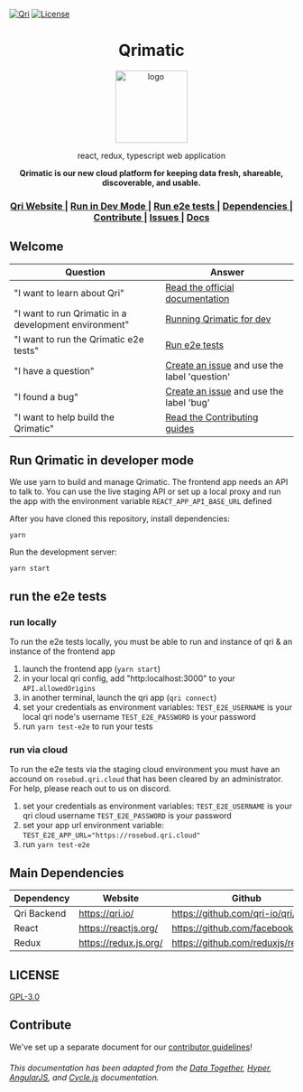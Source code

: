 [![Qri](https://img.shields.io/badge/made%20by-qri-magenta.svg?style=flat-square)](https://qri.io) [![License](https://img.shields.io/github/license/qri-io/desktop.svg?style=flat-square)](./LICENSE)

<h1 align="center">Qrimatic</h1>

<div align="center">
  <img alt="logo" src="https://user-images.githubusercontent.com/1833820/121702439-df4e6600-ca9f-11eb-8143-028305884dbc.png" width="128">
</div>
<div align="center">
  <p>react, redux, typescript web application</p>
  <strong>Qrimatic is our new cloud platform for keeping data fresh, shareable, discoverable, and usable.</strong>
</div>

<div align="center">
  <h3>
    <a href="https://qri.io">
      Qri Website
    </a>
    <span> | </span>
    <a href="#running">
      Run in Dev Mode
    </a>
    <span> | </span>
    <a href="#e2e-tests">
      Run e2e tests
    </a>
    <span> | </span>
    <a href="#dependencies">
      Dependencies
    </a>
    <span> | </span>
    <a href="https://github.com/qri-io/frontend/CONTRIBUTOR.md">
      Contribute
    </a>
    <span> | </span>
    <a href="https://github.com/qri-io/frontend/issues">
      Issues
    </a>
     <span> | </span>
    <a href="https://qri.io/docs/">
      Docs
    </a>
  </h3>
</div>

## Welcome

| Question | Answer |
|--------|-------|
| "I want to learn about Qri" | [Read the official documentation](https://qri.io/docs/) |
| "I want to run Qrimatic in a development environment" | [Running Qrimatic for dev](https://github.com/qri-io/qrimatic/README.md#running) |
| "I want to run the Qrimatic e2e tests" | [Run e2e tests](https://github.com/qri-io/qrimatic/README.md#e2e-tests) |
| "I have a question" | [Create an issue](https://github.com/qri-io/qrimatic/issues) and use the label 'question' |
| "I found a bug" | [Create an issue](https://github.com/qri-io/qrimatic/issues) and use the label 'bug' |
| "I want to help build the Qrimatic" | [Read the Contributing guides](https://github.com/qri-io/qrimatic/CONTRIBUTOR.md) |

<a id="running"></a>
## Run Qrimatic in developer mode

We use yarn to build and manage Qrimatic.  The frontend app needs an API to talk to.  You can use the live staging API or set up a local proxy and run the app with the environment variable `REACT_APP_API_BASE_URL` defined

After you have cloned this repository, install dependencies:

`yarn`

Run the development server:

`yarn start`

<a id="e2e-tests"></a>
## run the e2e tests

### run locally
To run the e2e tests locally, you must be able to run and instance of qri & an instance of the frontend app

1) launch the frontend app (`yarn start`)
2) in your local qri config, add "http:localhost:3000" to your `API.allowedOrigins`
3) in another terminal, launch the qri app (`qri connect`)
4) set your credentials as environment variables:
`TEST_E2E_USERNAME` is your local qri node's username
`TEST_E2E_PASSWORD` is your password
5) run `yarn test-e2e` to run your tests

### run via cloud
To run the e2e tests via the staging cloud environment you must have an accound on `rosebud.qri.cloud` that has been cleared by an administrator. For help, please reach out to us on discord.

1) set your credentials as environment variables:
`TEST_E2E_USERNAME` is your qri cloud username
`TEST_E2E_PASSWORD` is your password
2) set your app url environment variable:
`TEST_E2E_APP_URL="https://rosebud.qri.cloud"`
3) run `yarn test-e2e`

<a id="dependencies"></a>
## Main Dependencies

| Dependency | Website | Github |
|------|------|------|
| Qri Backend | https://qri.io/ | https://github.com/qri-io/qri/ |
| React | https://reactjs.org/ | https://github.com/facebook/react/ |
| Redux | https://redux.js.org/ | https://github.com/reduxjs/redux |


## LICENSE

[GPL-3.0](https://github.com/qri-io/desktop/blob/master/LICENSE)

## Contribute

We've set up a separate document for our [contributor guidelines](https://github.com/qri-io/qrimatic/blob/master/CONTRIBUTOR.md)!


###### This documentation has been adapted from the [Data Together](https://github.com/datatogether/datatogether), [Hyper](https://github.com/zeit/hyper), [AngularJS](https://github.com/angular/angularJS), and [Cycle.js](https://github.com/cyclejs/cyclejs) documentation.
